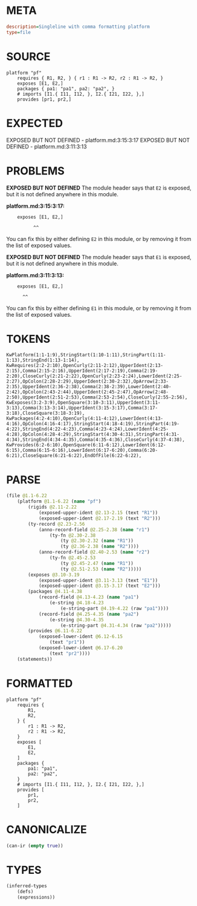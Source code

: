# META
~~~ini
description=Singleline with comma formatting platform
type=file
~~~
# SOURCE
~~~roc
platform "pf"
	requires { R1, R2, } { r1 : R1 -> R2, r2 : R1 -> R2, }
	exposes [E1, E2,]
	packages { pa1: "pa1", pa2: "pa2", }
	# imports [I1.{ I11, I12, }, I2.{ I21, I22, },]
	provides [pr1, pr2,]
~~~
# EXPECTED
EXPOSED BUT NOT DEFINED - platform.md:3:15:3:17
EXPOSED BUT NOT DEFINED - platform.md:3:11:3:13
# PROBLEMS
**EXPOSED BUT NOT DEFINED**
The module header says that `E2` is exposed, but it is not defined anywhere in this module.

**platform.md:3:15:3:17:**
```roc
	exposes [E1, E2,]
```
              ^^
You can fix this by either defining `E2` in this module, or by removing it from the list of exposed values.

**EXPOSED BUT NOT DEFINED**
The module header says that `E1` is exposed, but it is not defined anywhere in this module.

**platform.md:3:11:3:13:**
```roc
	exposes [E1, E2,]
```
          ^^
You can fix this by either defining `E1` in this module, or by removing it from the list of exposed values.

# TOKENS
~~~zig
KwPlatform(1:1-1:9),StringStart(1:10-1:11),StringPart(1:11-1:13),StringEnd(1:13-1:14),
KwRequires(2:2-2:10),OpenCurly(2:11-2:12),UpperIdent(2:13-2:15),Comma(2:15-2:16),UpperIdent(2:17-2:19),Comma(2:19-2:20),CloseCurly(2:21-2:22),OpenCurly(2:23-2:24),LowerIdent(2:25-2:27),OpColon(2:28-2:29),UpperIdent(2:30-2:32),OpArrow(2:33-2:35),UpperIdent(2:36-2:38),Comma(2:38-2:39),LowerIdent(2:40-2:42),OpColon(2:43-2:44),UpperIdent(2:45-2:47),OpArrow(2:48-2:50),UpperIdent(2:51-2:53),Comma(2:53-2:54),CloseCurly(2:55-2:56),
KwExposes(3:2-3:9),OpenSquare(3:10-3:11),UpperIdent(3:11-3:13),Comma(3:13-3:14),UpperIdent(3:15-3:17),Comma(3:17-3:18),CloseSquare(3:18-3:19),
KwPackages(4:2-4:10),OpenCurly(4:11-4:12),LowerIdent(4:13-4:16),OpColon(4:16-4:17),StringStart(4:18-4:19),StringPart(4:19-4:22),StringEnd(4:22-4:23),Comma(4:23-4:24),LowerIdent(4:25-4:28),OpColon(4:28-4:29),StringStart(4:30-4:31),StringPart(4:31-4:34),StringEnd(4:34-4:35),Comma(4:35-4:36),CloseCurly(4:37-4:38),
KwProvides(6:2-6:10),OpenSquare(6:11-6:12),LowerIdent(6:12-6:15),Comma(6:15-6:16),LowerIdent(6:17-6:20),Comma(6:20-6:21),CloseSquare(6:21-6:22),EndOfFile(6:22-6:22),
~~~
# PARSE
~~~clojure
(file @1.1-6.22
	(platform @1.1-6.22 (name "pf")
		(rigids @2.11-2.22
			(exposed-upper-ident @2.13-2.15 (text "R1"))
			(exposed-upper-ident @2.17-2.19 (text "R2")))
		(ty-record @2.23-2.56
			(anno-record-field @2.25-2.38 (name "r1")
				(ty-fn @2.30-2.38
					(ty @2.30-2.32 (name "R1"))
					(ty @2.36-2.38 (name "R2"))))
			(anno-record-field @2.40-2.53 (name "r2")
				(ty-fn @2.45-2.53
					(ty @2.45-2.47 (name "R1"))
					(ty @2.51-2.53 (name "R2")))))
		(exposes @3.10-3.19
			(exposed-upper-ident @3.11-3.13 (text "E1"))
			(exposed-upper-ident @3.15-3.17 (text "E2")))
		(packages @4.11-4.38
			(record-field @4.13-4.23 (name "pa1")
				(e-string @4.18-4.23
					(e-string-part @4.19-4.22 (raw "pa1"))))
			(record-field @4.25-4.35 (name "pa2")
				(e-string @4.30-4.35
					(e-string-part @4.31-4.34 (raw "pa2")))))
		(provides @6.11-6.22
			(exposed-lower-ident @6.12-6.15
				(text "pr1"))
			(exposed-lower-ident @6.17-6.20
				(text "pr2"))))
	(statements))
~~~
# FORMATTED
~~~roc
platform "pf"
	requires {
		R1,
		R2,
	} {
		r1 : R1 -> R2,
		r2 : R1 -> R2,
	}
	exposes [
		E1,
		E2,
	]
	packages {
		pa1: "pa1",
		pa2: "pa2",
	}
	# imports [I1.{ I11, I12, }, I2.{ I21, I22, },]
	provides [
		pr1,
		pr2,
	]
~~~
# CANONICALIZE
~~~clojure
(can-ir (empty true))
~~~
# TYPES
~~~clojure
(inferred-types
	(defs)
	(expressions))
~~~
